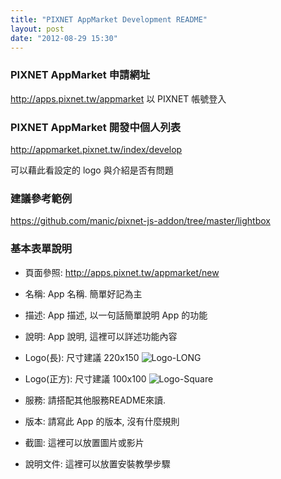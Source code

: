 ```yaml
---
title: "PIXNET AppMarket Development README"
layout: post
date: "2012-08-29 15:30"
---
```


### PIXNET AppMarket 申請網址

<http://apps.pixnet.tw/appmarket> 以 PIXNET 帳號登入

### PIXNET AppMarket 開發中個人列表

<http://appmarket.pixnet.tw/index/develop>

可以藉此看設定的 logo 與介紹是否有問題

### 建議參考範例

<https://github.com/manic/pixnet-js-addon/tree/master/lightbox>

### 基本表單說明

- 頁面參照: <http://apps.pixnet.tw/appmarket/new>
- 名稱: App 名稱. 簡單好記為主
- 描述: App 描述, 以一句話簡單說明 App 的功能
- 說明: App 說明, 這裡可以詳述功能內容
- Logo(長): 尺寸建議 220x150 ![Logo-LONG](http://pic.pimg.tw/appmarket/1346136364-2947844386.jpg?v=1346136370)
- Logo(正方): 尺寸建議 100x100 ![Logo-Square](http://pic.pimg.tw/appmarket/1346136364-2012331259.jpg?v=1346136370)
- 服務: 請搭配其他服務README來讀. 
- 版本: 請寫此 App 的版本, 沒有什麼規則

- 截圖: 這裡可以放置圖片或影片
- 說明文件: 這裡可以放置安裝教學步驟


